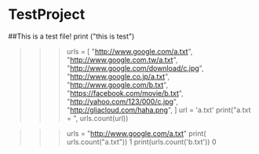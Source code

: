# TestProject
##This is a test file!
print ("this is test")


>>> urls = [
"http://www.google.com/a.txt",
"http://www.google.com.tw/a.txt",
"http://www.google.com/download/c.jpg",
"http://www.google.co.jp/a.txt",
"http://www.google.com/b.txt",
"https://facebook.com/movie/b.txt",
"http://yahoo.com/123/000/c.jpg",
"http://gliacloud.com/haha.png",
]
>>> url = 'a.txt'
>>> print("a.txt = ", urls.count(url))

>>> urls = "http://www.google.com/a.txt"
>>> print( urls.count("a.txt"))
1
>>> print(urls.count('b.txt'))
0
